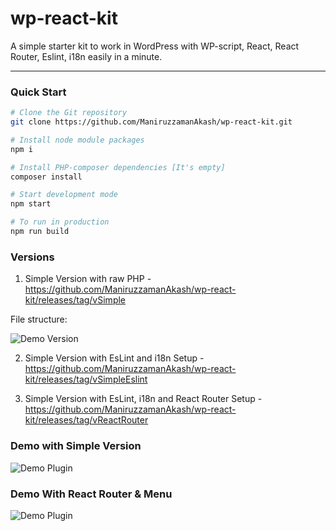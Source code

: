 # wp-react-kit
A simple starter kit to work in WordPress with WP-script, React, React Router, Eslint, i18n easily in a minute.

----

### Quick Start
```sh
# Clone the Git repository
git clone https://github.com/ManiruzzamanAkash/wp-react-kit.git

# Install node module packages
npm i

# Install PHP-composer dependencies [It's empty]
composer install

# Start development mode
npm start

# To run in production
npm run build
```

### Versions
1. Simple Version with raw PHP - https://github.com/ManiruzzamanAkash/wp-react-kit/releases/tag/vSimple

File structure:

![Demo Version](https://i.ibb.co/3fmYfks/wp-react-kit-simple-version.png "Demo in Simple Version")

2. Simple Version with EsLint and i18n Setup - https://github.com/ManiruzzamanAkash/wp-react-kit/releases/tag/vSimpleEslint

3. Simple Version with EsLint, i18n and React Router Setup - https://github.com/ManiruzzamanAkash/wp-react-kit/releases/tag/vReactRouter

### Demo with Simple Version

![Demo Plugin](https://i.ibb.co/NpVYrxN/wp-react-kit.png "Demo in WordPress plugin")

### Demo With React Router & Menu

![Demo Plugin](https://i.ibb.co/vPp9Mm9/Wp-Scripts-Demo.png "Demo in WordPress plugin")

